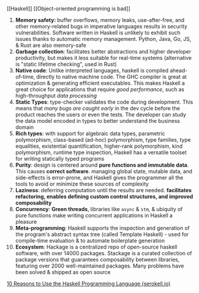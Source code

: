 [[Haskell]] [[Object-oriented programming is bad]]
1. **Memory safety:** buffer overflows, memory leaks, use-after-free, and other memory-related bugs in imperative languages results in security vulnerabilities. Software written in Haskell is unlikely to exhibit such issues thanks to automatic memory management. Python, Java, Go, JS, & Rust are also memory-safe
2. **Garbage collection**: facilitates better abstractions and higher developer productivity, but makes it less suitable for real-time systems (alternative is "static lifetime checking", used in Rust)
3. **Native code**: Unlike interpreted languages, haskell is compiled ahead-of-time, directly to native machine code. The GHC compiler is great at optimization & generating efficient executables. This makes Haskell a great choice for applications that require *good performance*, such as high-throughput *data processing*
4. **Static Types**: type-checker validates the code during development. This means that *many bugs are caught early* in the dev cycle before the product reaches the users or even the tests. The developer can study the data model encoded in types to better understand the business domain
5. **Rich types**: with support for algebraic data types, parametric polymorphism, class-based (ad-hoc) polymorphism, type families, type equalities, existential quantification, higher-rank polymorphism, kind polymorphism, runtime type inspection, Haskell has a versatile toolset for writing statically typed programs
6. **Purity**: design is centered around **pure functions and immutable data**. This causes **correct software**. managing global state, mutable data, and side-effects is error-prone, and Haskell gives the programmer all the tools to avoid or minimize these sources of complexity
7. **Laziness**: deferring computation until the results are needed. **facilitates refactoring, enables defining custom control structures, and improved composability**
9. **Concurrency**: **Green threads**, libraries like `async` & `stm`, & ubiquity of pure functions make writing concurrent applications in Haskell a pleasure
10. **Meta-programming**: Haskell supports the inspection and generation of the program's abstract syntax tree (called Template Haskell) - used for compile-time evaluation & to automate boilerplate generation
11. **Ecosystem**: Hackage is a centralized repo of open-source haskell software, with over 14000 packages. Stackage is a curated collection of package versions that guarantees composability between libraries, featuring over 2000 well-maintained packages. Many problems have been solved & shipped as open source

[10 Reasons to Use the Haskell Programming Language (serokell.io)](https://serokell.io/blog/10-reasons-to-use-haskell)